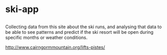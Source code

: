 # ski-app

##

Collecting data from this site about the ski runs, and analysing that data to be able to see patterns and predict if
the ski resort will be open during specific months or weather conditions.

http://www.cairngormmountain.org/lifts-pistes/